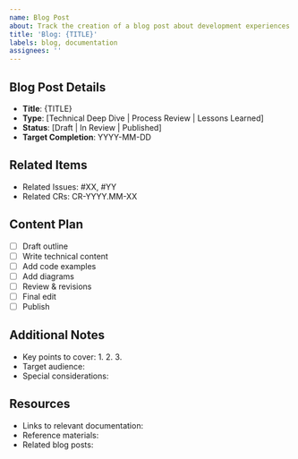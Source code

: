 ```yaml
---
name: Blog Post
about: Track the creation of a blog post about development experiences
title: 'Blog: {TITLE}'
labels: blog, documentation
assignees: ''
---
```


## Blog Post Details
- **Title**: {TITLE}
- **Type**: [Technical Deep Dive | Process Review | Lessons Learned]
- **Status**: [Draft | In Review | Published]
- **Target Completion**: YYYY-MM-DD

## Related Items
- Related Issues: #XX, #YY
- Related CRs: CR-YYYY.MM-XX

## Content Plan
- [ ] Draft outline
- [ ] Write technical content
- [ ] Add code examples
- [ ] Add diagrams
- [ ] Review & revisions
- [ ] Final edit
- [ ] Publish

## Additional Notes
- Key points to cover:
  1.
  2.
  3.
- Target audience:
- Special considerations:

## Resources
- Links to relevant documentation:
- Reference materials:
- Related blog posts:
